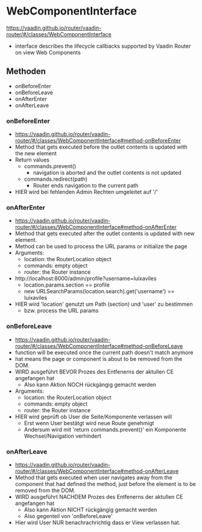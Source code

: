 
#  WebComponentInterface
https://vaadin.github.io/router/vaadin-router/#/classes/WebComponentInterface

- interface describes the lifecycle callbacks supported by Vaadin Router on view Web Components

## Methoden
- onBeforeEnter
- onBeforeLeave
- onAfterEnter
- onAfterLeave


### onBeforeEnter
- https://vaadin.github.io/router/vaadin-router/#/classes/WebComponentInterface#method-onBeforeEnter
- Method that gets executed before the outlet contents is updated with the new element
- Return values
  - commands.prevent() 
    - navigation is aborted and the outlet contents is not updated
  - commands.redirect(path) 
    - Router ends navigation to the current path
- HIER wird bei fehlenden Admin Rechten umgeleitet auf '/'

### onAfterEnter
- https://vaadin.github.io/router/vaadin-router/#/classes/WebComponentInterface#method-onAfterEnter
- Method that gets executed after the outlet contents is updated with new element.
- Method can be used to process the URL params or initialize the page
- Arguments:
  - location: the RouterLocation object
  - commands: empty object
  - router: the Router instance 
- http://localhost:8000/admin/profile?username=luixaviles
  - location.params.section == profile
  - new URLSearchParams(location.search).get('username') == luixaviles
- HIER wird 'location' genutzt um Path (section) und 'user' zu bestimmen 
  -  bzw. process the URL params 

### onBeforeLeave
- https://vaadin.github.io/router/vaadin-router/#/classes/WebComponentInterface#method-onBeforeLeave
- function will be executed once the current path doesn't match anymore
- hat means the page or component is about to be removed from the DOM.
- WIRD ausgeführt BEVOR Prozes des Entfenerns der aktullen CE angefangen hat
  - Also kann Aktion NOCH rückgängig gemacht werden 
- Arguments:
  - location: the RouterLocation object
  - commands: empty object
  - router: the Router instance 
- HIER wird geprüft ob User die Seite/Komponente verlassen will
  - Erst wenn User bestätgt wird neue Route genehmigt 
  - Andersum wird mit 'return commands.prevent()' ein Komponente Wechsel/Navigation verhindert

### onAfterLeave
- https://vaadin.github.io/router/vaadin-router/#/classes/WebComponentInterface#method-onAfterLeave
- Method that gets executed when user navigates away from the component that had defined the method, just before the element is to be removed from the DOM. 
- WIRD ausgeführt NACHDEM Prozes des Entfenerns der aktullen CE angefangen hat
  - Also kann Aktion NICHT rückgängig gemacht werden 
  - Also gegenteil von 'onBeforeLeave'
- Hier wird User NUR benachrachrichtig dass er View verlassen hat. 

